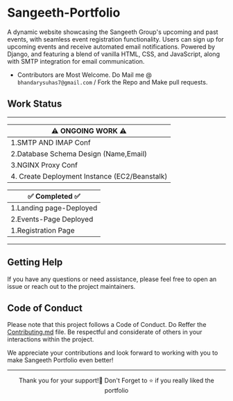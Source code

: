 # Sangeeth-Portfolio
A dynamic website showcasing the Sangeeth Group's upcoming and past events, with seamless event registration functionality. Users can sign up for upcoming events and receive automated email notifications. Powered by Django, and featuring a blend of vanilla HTML, CSS, and JavaScript, along with SMTP integration for email communication.

- Contributors are Most Welcome. Do Mail me @ `bhandarysuhas7@gmail.com` / Fork the Repo and Make pull requests.

## Work Status

------------------------        
|⚠️ ONGOING WORK ⚠️ |
|----------------------|
|   1.SMTP AND IMAP Conf      |
|   2.Database Schema Design (Name,Email) |
| 3.NGINX Proxy Conf|
|4. Create Deployment Instance (EC2/Beanstalk)|

|✅    Completed   ✅ |
|----------------------|
|  1.Landing page-Deployed|
|  2.Events-Page Deployed |
|1.Registration Page ||
------------------------


## Getting Help
If you have any questions or need assistance, please feel free to open an issue or reach out to the project maintainers.

## Code of Conduct
Please note that this project follows a Code of Conduct. Do Reffer the [Contributing.md](https://github.com/kinderasteroid/Sangeeth-Portfolio/blob/main/CONTRIBUTING.md) file.
Be respectful and considerate of others in your interactions within the project.

We appreciate your contributions and look forward to working with you to make Sangeeth Portfolio even better!

<hr>

<div align="center">
  Thank you for your support!💓
Don't Forget to ⭐ if you really liked the portfolio </div>
